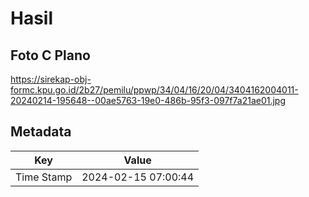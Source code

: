 # Hasil

## Foto C Plano

https://sirekap-obj-formc.kpu.go.id/2b27/pemilu/ppwp/34/04/16/20/04/3404162004011-20240214-195648--00ae5763-19e0-486b-95f3-097f7a21ae01.jpg


## Metadata

| Key        | Value               |
| ---------- | ------------------- |
| Time Stamp | 2024-02-15 07:00:44 |



